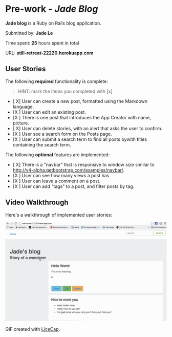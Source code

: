 # Pre-work - *Jade Blog*

**Jade blog** is a Ruby on Rails blog application.

Submitted by: **Jade Le**

Time spent: **25** hours spent in total

URL: **still-retreat-22220.herokuapp.com**

## User Stories

The following **required** functionality is complete:

> HINT: mark the items you completed with [x]

* [ X] User can create a new post, formatted using the Markdown language.
* [X ] User can edit an existing post.
* [X ] There is one post that introduces the App Creator with name, picture.
* [ X] User can delete stories, with an alert that asks the user to confirm.
* [X ] User see a search form on the Posts page.
* [X ] User can submit a search term to find all posts bywith titles containing the search term.

The following **optional** features are implemented:
* [ X] There is a "navbar" that is responsive to window size similar to http://v4-alpha.getbootstrap.com/examples/navbar/. 
* [X ] User can see how many views a post has. 
* [X ] User can leave a comment on a post.
* [X ] User can add "tags" to a post, and filter posts by tag. 


## Video Walkthrough 

Here's a walkthrough of implemented user stories:

![Video Walkthrough](Jadeblog.gif)

GIF created with [LiceCap](http://www.cockos.com/licecap/).

